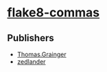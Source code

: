 # [flake8-commas](https://pypi.org/project/flake8-commas)



## Publishers
- [Thomas.Grainger](https://pypi.org/user/Thomas.Grainger)
- [zedlander](https://pypi.org/user/zedlander)

